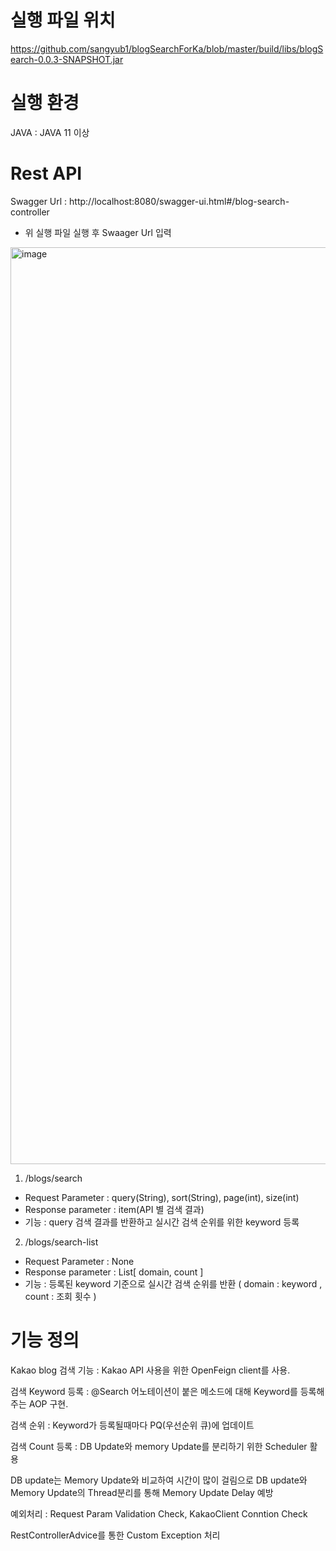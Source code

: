# 실행 파일 위치
https://github.com/sangyub1/blogSearchForKa/blob/master/build/libs/blogSearch-0.0.3-SNAPSHOT.jar
# 실행 환경
 JAVA : JAVA 11 이상

# Rest API
Swagger Url : http://localhost:8080/swagger-ui.html#/blog-search-controller
 - 위 실행 파일 실행 후 Swaager Url 입력
<img width="1467" alt="image" src="https://user-images.githubusercontent.com/128556715/226778013-52f313a6-957a-40c5-89e0-830ee49086f5.png">

1. /blogs/search
 - Request Parameter : query(String), sort(String), page(int), size(int)
 - Response parameter : item(API 별 검색 결과)
 - 기능 : query 검색 결과를 반환하고 실시간 검색 순위를 위한 keyword 등록
2. /blogs/search-list
 - Request Parameter : None
 - Response parameter : List[ domain, count ]
 - 기능 : 등록된 keyword 기준으로 실시간 검색 순위를 반환 ( domain : keyword , count : 조회 횟수 )
# 기능 정의
 Kakao blog 검색 기능 : Kakao API 사용을 위한 OpenFeign client를 사용.
 
 검색 Keyword 등록 : @Search 어노테이션이 붙은 메소드에 대해 Keyword를 등록해주는 AOP 구현.
 
 검색 순위 : Keyword가 등록될때마다 PQ(우선순위 큐)에 업데이트
 
 검색 Count 등록 : DB Update와 memory Update를 분리하기 위한 Scheduler 활용
 
 DB update는 Memory Update와 비교하여 시간이 많이 걸림으로 DB update와 Memory Update의 Thread분리를 통해 Memory Update Delay 예방
 
 예외처리 : Request Param Validation Check, KakaoClient Conntion Check
 
 RestControllerAdvice를 통한 Custom Exception 처리
                
                 
# 
